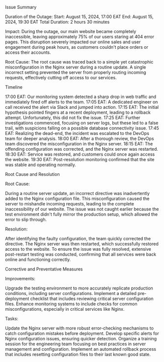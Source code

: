 Issue Summary

Duration of the Outage: Start: August 15, 2024, 17:00 EAT End: August 15, 2024, 19:30 EAT Total Duration: 2 hours 30 minutes

Impact: During the outage, our main website became completely inaccessible, leaving approximately 75% of our users staring at 404 error pages. This disruption severely impacted our online sales and user engagement during peak hours, as customers couldn't place orders or access their accounts.

Root Cause: The root cause was traced back to a simple yet catastrophic misconfiguration in the Nginx server during a routine update. A single incorrect setting prevented the server from properly routing incoming requests, effectively cutting off access to our services.

Timeline

17:00 EAT: Our monitoring system detected a sharp drop in web traffic and immediately fired off alerts to the team. 17:05 EAT: A dedicated engineer on call received the alert via Slack and jumped into action. 17:15 EAT: The initial hypothesis pointed fingers at a recent deployment, leading to a rollback attempt. Unfortunately, this did not fix the issue. 17:25 EAT: Further investigations commenced, focusing on server logs, but these led to a false trail, with suspicions falling on a possible database connectivity issue. 17:45 EAT: Realizing the dead-end, the incident was escalated to the DevOps team for deeper analysis. 18:00 EAT: After a thorough review, the DevOps team discovered the misconfiguration in the Nginx server. 18:15 EAT: The offending configuration was corrected, and the Nginx server was restarted. 18:30 EAT: Service was restored, and customers could once again access the website. 19:30 EAT: Post-resolution monitoring confirmed that the site was stable and operating normally.

Root Cause and Resolution

Root Cause:

During a routine server update, an incorrect directive was inadvertently added to the Nginx configuration file. This misconfiguration caused the server to mishandle incoming requests, leading to the complete inaccessibility of our website. The issue was not caught earlier because the test environment didn't fully mirror the production setup, which allowed the error to slip through.

Resolution:

After identifying the faulty configuration, the team quickly corrected the directive. The Nginx server was then restarted, which successfully restored access to the website. To ensure the issue was fully resolved, extensive post-restart testing was conducted, confirming that all services were back online and functioning correctly.

Corrective and Preventative Measures

Improvements:

Upgrade the testing environment to more accurately replicate production conditions, including server configurations. Implement a detailed pre-deployment checklist that includes reviewing critical server configuration files. Enhance monitoring systems to include checks for common misconfigurations, especially in critical services like Nginx.

Tasks:

Update the Nginx server with more robust error-checking mechanisms to catch configuration mistakes before deployment. Develop specific alerts for Nginx configuration issues, ensuring quicker detection. Organize a training session for the engineering team focusing on best practices in server management and configuration. Implement an automated rollback process that includes resetting configuration files to their last known good state.

